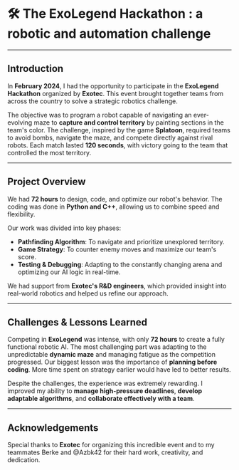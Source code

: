 # 🛠️ **The ExoLegend Hackathon : a robotic and automation challenge**

---

## **Introduction**  

In **February 2024**, I had the opportunity to participate in the **ExoLegend Hackathon** organized by **Exotec**. This event brought together teams from across the country to solve a strategic robotics challenge.  

The objective was to program a robot capable of navigating an ever-evolving maze to **capture and control territory** by painting sections in the team's color. The challenge, inspired by the game **Splatoon**, required teams to avoid bombs, navigate the maze, and compete directly against rival robots. Each match lasted **120 seconds**, with victory going to the team that controlled the most territory.  

---

## **Project Overview**  

We had **72 hours** to design, code, and optimize our robot's behavior. The coding was done in **Python and C++**, allowing us to combine speed and flexibility.  

Our work was divided into key phases:  
- **Pathfinding Algorithm**: To navigate and prioritize unexplored territory.  
- **Game Strategy**: To counter enemy moves and maximize our team's score.  
- **Testing & Debugging**: Adapting to the constantly changing arena and optimizing our AI logic in real-time.  

We had support from **Exotec's R&D engineers**, which provided insight into real-world robotics and helped us refine our approach.  

---

## **Challenges & Lessons Learned**  

Competing in **ExoLegend** was intense, with only **72 hours** to create a fully functional robotic AI. The most challenging part was adapting to the unpredictable **dynamic maze** and managing fatigue as the competition progressed. Our biggest lesson was the importance of **planning before coding**. More time spent on strategy earlier would have led to better results.  

Despite the challenges, the experience was extremely rewarding. I improved my ability to **manage high-pressure deadlines**, **develop adaptable algorithms**, and **collaborate effectively with a team**.  

---

## **Acknowledgements**  

Special thanks to **Exotec** for organizing this incredible event and to my teammates Berke and @Azbk42 for their hard work, creativity, and dedication. 
